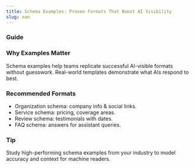 ```yaml
---
title: Schema Examples: Proven Formats That Boost AI Visibility
slug: nan
---
```


### Guide
### Why Examples Matter
Schema examples help teams replicate successful AI-visible formats without guesswork. Real-world templates demonstrate what AIs respond to best.

### Recommended Formats
- Organization schema: company info & social links.
- Service schema: pricing, coverage areas.
- Review schema: testimonials with dates.
- FAQ schema: answers for assistant queries.

### Tip
Study high-performing schema examples from your industry to model accuracy and context for machine readers.